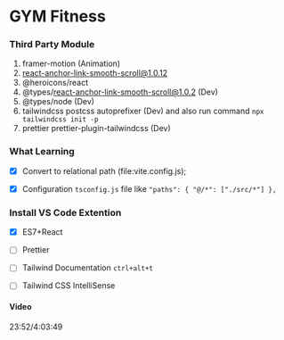 # GYM Fitness


### Third Party Module
1.  framer-motion (Animation)
2.  react-anchor-link-smooth-scroll@1.0.12
3.  @heroicons/react
4.  @types/react-anchor-link-smooth-scroll@1.0.2 (Dev)
5.  @types/node (Dev)
6.  tailwindcss postcss autoprefixer (Dev) and also run command `npx tailwindcss init -p`
7.  prettier prettier-plugin-tailwindcss (Dev)


### What Learning
- [x] Convert to relational path (file:vite.config.js);
- [x] Configuration `tsconfig.js` file like 
    `
     "paths": {
      "@/*": ["./src/*"]
    }, 
    `


### Install VS Code Extention
-  [x] ES7+React
-  [ ] Prettier 
-  [ ] Tailwind Documentation `ctrl+alt+t`
-  [ ] Tailwind CSS IntelliSense


#### Video
23:52/4:03:49
